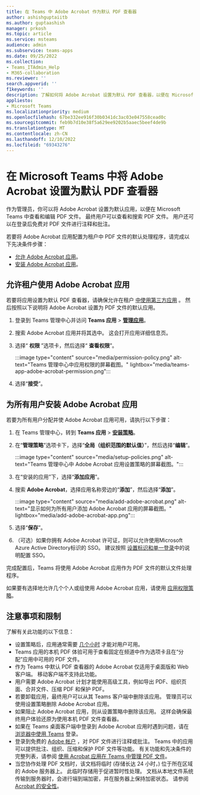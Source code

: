 ```yaml
---
title: 在 Teams 中 Adobe Acrobat 作为默认 PDF 查看器
author: ashishguptaiitb
ms.author: guptaashish
manager: prkosh
ms.topic: article
ms.service: msteams
audience: admin
ms.subservice: teams-apps
ms.date: 09/25/2022
ms.collection:
- Teams_ITAdmin_Help
- M365-collaboration
ms.reviewer: ''
search.appverid: ''
f1keywords: ''
description: 了解如何将 Adobe Acrobat 设置为默认 PDF 查看器，以便在 Microsoft Teams 中查看和编辑 PDF 文件。
appliesto:
- Microsoft Teams
ms.localizationpriority: medium
ms.openlocfilehash: 67be332ee916f30b0341dc3ac03e047558cead0c
ms.sourcegitcommit: feb9b7d10e38f5a629ee9202b5aaec5beef4de9b
ms.translationtype: MT
ms.contentlocale: zh-CN
ms.lasthandoff: 12/10/2022
ms.locfileid: "69343276"
---
```

# <a name="set-adobe-acrobat-as-the-default-pdf-viewer-in-microsoft-teams"></a>在 Microsoft Teams 中将 Adobe Acrobat 设置为默认 PDF 查看器

作为管理员，你可以将 Adobe Acrobat 设置为默认应用，以便在 Microsoft Teams 中查看和编辑 PDF 文件。 最终用户可以查看和搜索 PDF 文件。 用户还可以在登录后免费对 PDF 文件进行注释和批注。

若要将 Adobe Acrobat 应用配置为租户中 PDF 文件的默认处理程序，请完成以下先决条件步骤：

* [允许 Adobe Acrobat 应用](#allow-adobe-acrobat-app-in-your-tenant)。
* [安装 Adobe Acrobat 应用](#install-adobe-acrobat-app-for-all-users)。

## <a name="allow-adobe-acrobat-app-in-your-tenant"></a>允许租户使用 Adobe Acrobat 应用

若要将应用设置为默认 PDF 查看器，请确保允许在租户 [中使用第三方应用](manage-apps.md#manage-org-wide-app-settings) 。 然后按照以下说明将 Adobe Acrobat 设置为 PDF 文件的默认应用。

1. 登录到 Teams 管理中心并访问 **Teams 应用** > **[管理应用](https://admin.teams.microsoft.com/policies/manage-apps)**。

1. 搜索 Adobe Acrobat 应用并将其选中。 这会打开应用详细信息页。

1. 选择“ **权限** ”选项卡，然后选择“ **查看权限**”。

   :::image type="content" source="media/permission-policy.png" alt-text="Teams 管理中心中应用权限的屏幕截图。" lightbox="media/teams-app-adobe-acrobat-permission.png":::

1. 选择“**接受**”。

## <a name="install-adobe-acrobat-app-for-all-users"></a>为所有用户安装 Adobe Acrobat 应用

若要为所有用户分配并使 Adobe Acrobat 应用可用，请执行以下步骤：

1. 在 Teams 管理中心，转到 **Teams 应用** > [**安装策略**](https://admin.teams.microsoft.com/policies/app-setup)。

1. 在“**管理策略**”选项卡下，选择“**全局（组织范围的默认值）**”，然后选择“**编辑**”。

   :::image type="content" source="media/setup-policies.png" alt-text="Teams 管理中心中 Adobe Acrobat 应用设置策略的屏幕截图。":::

1. 在“安装的应用”下，选择“**添加应用**”。

1. 搜索 **Adobe Acrobat**，选择应用名称旁边的“**添加**”，然后选择“**添加**”。

   :::image type="content" source="media/add-adobe-acrobat.png" alt-text="显示如何为所有用户添加 Adobe Acrobat 应用的屏幕截图。" lightbox="media/add-adobe-acrobat-app.png":::

1. 选择“**保存**”。

1. （可选）如果你拥有 Adobe Acrobat 许可证，则可以允许使用Microsoft Azure Active Directory标识的 SSO。 建议按照 [设置标识和单一登录](https://helpx.adobe.com/enterprise/using/set-up-identity.html)中的说明配置 SSO。

完成配置后，Teams 将使用 Adobe Acrobat 应用作为 PDF 文件的默认文件处理程序。

如果要有选择地允许几个个人或组使用 Adobe Acrobat 应用，请使用 [应用权限策略](teams-app-permission-policies.md)。

## <a name="considerations-and-limitations"></a>注意事项和限制

了解有关此功能的以下信息：

* 设置策略后，应用通常需要 [几个小时](teams-app-setup-policies.md#considerations-and-limitations) 才能对用户可用。
* Teams 应用的本机 PDF 体验可用于查看固定在频道中作为选项卡且在“分配”应用中可用的 PDF 文件。
* 作为 Teams 中默认 PDF 查看器的 Adobe Acrobat 仅适用于桌面版和 Web 客户端。 移动客户端不支持此功能。
* 用户需要 Adobe Acrobat 计划才能使用高级工具，例如导出 PDF、组织页面、合并文件、压缩 PDF 和保护 PDF。
* 若要卸载应用，最终用户可以从其 Teams 客户端中删除该应用。 管理员可以使用设置策略删除 Adobe Acrobat 应用。
* 如果阻止 Adobe Acrobat 应用，则从设置策略中删除该应用。 这样会确保最终用户体验还原为使用本机 PDF 文件查看器。
* 如果在 Teams 桌面客户端中登录到 Adobe Acrobat 应用时遇到问题，请在 [浏览器中使用 Teams](https://teams.microsoft.com/) 登录。
* 登录到免费的 [Adobe 帐户](https://acrobat.adobe.com/us/en/) ，对 PDF 文件进行注释或批注。 Teams 中的应用可以提供批注、组织、压缩和保护 PDF 文件等功能。 有关功能和先决条件的完整列表，请参阅 [使用 Acrobat 应用在 Teams 中管理 PDF 文件](https://www.adobe.com/content/dam/dx-dc/pdf/ue/acrobat-msft-teams-feature-comp-ue.pdf)。
* 当您协作处理 PDF 文档时，该文档将临时 (存储长达 24 小时，) 位于所在区域的 Adobe 服务器上。 此临时存储用于促进暂时性处理。 文档从本地文件系统传输到服务器时，会进行端到端加密，并在服务器上保持加密状态。 请参阅 [Acrobat 的安全性](https://aka.ms/Adobe_Acrobat_Security)。
